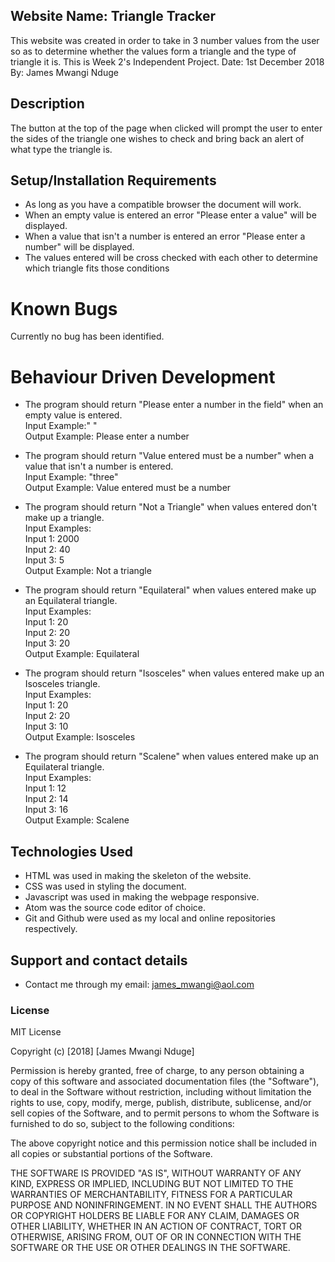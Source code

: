 ## Website Name: Triangle Tracker
This website was created in order to take in 3 number values from the user so as to determine whether the values form a triangle and the type of triangle it is. This is Week 2's Independent Project.
Date: 1st December 2018
By: James Mwangi Nduge

## Description
 The button at the top of the page when clicked will prompt the user to enter the sides of the triangle one wishes to check and bring back an alert of what type the triangle is.

## Setup/Installation Requirements
* As long as you have a compatible browser the document will work.
* When an empty value is entered an error "Please enter a value" will be displayed.
* When a value that isn't a number is entered an error "Please enter a number" will be displayed.
* The values entered will be cross checked with each other to determine which triangle fits those conditions

# Known Bugs
Currently no bug has been identified.

# Behaviour Driven Development
* The program should return "Please enter a number in the field" when an empty value is entered.<br>
Input Example:" "<br>
Output Example: Please enter a number

* The program should return "Value entered must be a number" when a value that isn't a number is entered.<br>
Input Example: "three"<br>
Output Example: Value entered must be a number<br>

* The program should return "Not a Triangle" when values entered don't make up a triangle.<br>
Input Examples: <br>
Input 1: 2000<br>
Input 2: 40<br>
Input 3: 5<br>
Output Example: Not a triangle<br>

* The program should return "Equilateral" when values entered make up an Equilateral triangle.<br>
Input Examples: <br>
Input 1: 20<br>
Input 2: 20<br>
Input 3: 20<br>
Output Example: Equilateral<br>

* The program should return "Isosceles" when values entered make up an Isosceles triangle.<br>
Input Examples: <br>
Input 1: 20<br>
Input 2: 20<br>
Input 3: 10<br>
Output Example: Isosceles<br>

* The program should return "Scalene" when values entered make up an Equilateral triangle.<br>
Input Examples: <br>
Input 1: 12<br>
Input 2: 14<br>
Input 3: 16<br>
Output Example: Scalene<br>

## Technologies Used
* HTML was used in making the skeleton of the website.
* CSS was used in styling the document.
* Javascript was used in making the webpage responsive.
* Atom was the source code editor of choice.
* Git and Github were used as my local and online repositories respectively.

## Support and contact details
* Contact me through my email: james_mwangi@aol.com

### License
MIT License

Copyright (c) [2018] [James Mwangi Nduge]

Permission is hereby granted, free of charge, to any person obtaining a copy
of this software and associated documentation files (the "Software"), to deal
in the Software without restriction, including without limitation the rights
to use, copy, modify, merge, publish, distribute, sublicense, and/or sell
copies of the Software, and to permit persons to whom the Software is
furnished to do so, subject to the following conditions:

The above copyright notice and this permission notice shall be included in all
copies or substantial portions of the Software.

THE SOFTWARE IS PROVIDED "AS IS", WITHOUT WARRANTY OF ANY KIND, EXPRESS OR
IMPLIED, INCLUDING BUT NOT LIMITED TO THE WARRANTIES OF MERCHANTABILITY,
FITNESS FOR A PARTICULAR PURPOSE AND NONINFRINGEMENT. IN NO EVENT SHALL THE
AUTHORS OR COPYRIGHT HOLDERS BE LIABLE FOR ANY CLAIM, DAMAGES OR OTHER
LIABILITY, WHETHER IN AN ACTION OF CONTRACT, TORT OR OTHERWISE, ARISING FROM,
OUT OF OR IN CONNECTION WITH THE SOFTWARE OR THE USE OR OTHER DEALINGS IN THE
SOFTWARE.
